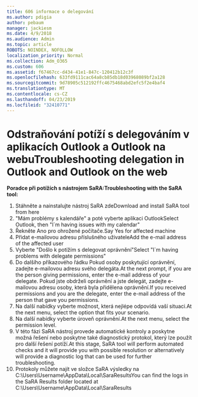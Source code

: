 ```yaml
---
title: 606 informace o delegování
ms.author: pdigia
author: pebaum
manager: jackiesm
ms.date: 4/9/2018
ms.audience: Admin
ms.topic: article
ROBOTS: NOINDEX, NOFOLLOW
localization_priority: Normal
ms.collection: Adm_O365
ms.custom: 606
ms.assetid: f67467cc-d434-41e1-847c-120412b12c3f
ms.openlocfilehash: 633fd9111cac64a8cb85db18d03968089bf2a128
ms.sourcegitcommit: 9d78905c512192ffc4675468abd2efc5f2e4baf4
ms.translationtype: MT
ms.contentlocale: cs-CZ
ms.lasthandoff: 04/23/2019
ms.locfileid: "32410771"
---
```

# <a name="troubleshooting-delegation-in-outlook-and-outlook-on-the-web"></a><span data-ttu-id="dfa36-102">Odstraňování potíží s delegováním v aplikacích Outlook a Outlook na webu</span><span class="sxs-lookup"><span data-stu-id="dfa36-102">Troubleshooting delegation in Outlook and Outlook on the web</span></span>

<span data-ttu-id="dfa36-103">**Poradce při potížích s nástrojem SaRA:**</span><span class="sxs-lookup"><span data-stu-id="dfa36-103">**Troubleshooting with the SaRA tool:**</span></span>

1. <span data-ttu-id="dfa36-104">Stáhněte a nainstalujte nástroj SaRA zde</span><span class="sxs-lookup"><span data-stu-id="dfa36-104">Download and install SaRA tool from here</span></span>
1. <span data-ttu-id="dfa36-105">"Mám problémy s kalendáře" a poté vyberte aplikaci Outlook</span><span class="sxs-lookup"><span data-stu-id="dfa36-105">Select Outlook, then "I\`m having issues with my calendar"</span></span>
1. <span data-ttu-id="dfa36-106">Řekněte Ano pro ohrožené počítače.</span><span class="sxs-lookup"><span data-stu-id="dfa36-106">Say Yes for affected machine</span></span>
1. <span data-ttu-id="dfa36-107">Přidat e-mailovou adresu příslušného uživatele</span><span class="sxs-lookup"><span data-stu-id="dfa36-107">Add the e-mail address of the affected user</span></span>
1. <span data-ttu-id="dfa36-108">Vyberte "Došlo k potížím s delegovat oprávnění"</span><span class="sxs-lookup"><span data-stu-id="dfa36-108">Select "I\`m having problems with delegate permissions"</span></span>
1. <span data-ttu-id="dfa36-109">Do dalšího příkazového řádku Pokud osoby poskytující oprávnění, zadejte e-mailovou adresu svého delegáta.</span><span class="sxs-lookup"><span data-stu-id="dfa36-109">At the next prompt, if you are the person giving permissions, enter the e-mail address of your delegate.</span></span> <span data-ttu-id="dfa36-110">Pokud jste obdrželi oprávnění a jste delegát, zadejte e-mailovou adresu osoby, která byla přidělena oprávnění.</span><span class="sxs-lookup"><span data-stu-id="dfa36-110">If you received permissions and you are the delegate, enter the e-mail address of the person that gave you permissions.</span></span>
1. <span data-ttu-id="dfa36-111">Na další nabídky vyberte možnost, která nejlépe odpovídá vaší situaci.</span><span class="sxs-lookup"><span data-stu-id="dfa36-111">At the next menu, select the option that fits your scenario.</span></span> 
1. <span data-ttu-id="dfa36-112">Na další nabídky vyberte úroveň oprávnění.</span><span class="sxs-lookup"><span data-stu-id="dfa36-112">At the next menu, select the permission level.</span></span>
1. <span data-ttu-id="dfa36-113">V této fázi SaRA nástroj provede automatické kontroly a poskytne možná řešení nebo poskytne také diagnostický protokol, který lze použít pro další řešení potíží.</span><span class="sxs-lookup"><span data-stu-id="dfa36-113">At this stage, SaRA tool will perform automated checks and it will provide you with possible resolution or alternatively will provide a diagnostic log that can be used for further troubleshooting.</span></span>
1. <span data-ttu-id="dfa36-114">Protokoly můžete najít ve složce SaRA výsledky na C:\Users\Username\AppData\Local\SaraResults</span><span class="sxs-lookup"><span data-stu-id="dfa36-114">You can find the logs in the SaRA Results folder located at C:\Users\Username\AppData\Local\SaraResults</span></span>